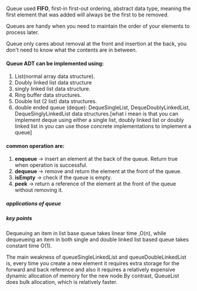 Queue used **FIFO**, first-in first-out ordering, abstract data type, meaning the first element that was added will always be the first to be removed.

Queues are handy when you need to maintain the order of your elements to process later.

Queue only cares about removal at the front and insertion at the back, you don't need to know what the contents are in between.

#### Queue ADT can be implemented using:
1. List(normal array data structure).
2. Doubly linked list data structure
3. singly linked list data structure.
4. Ring buffer data structures.
5. Double list (2 list) data structures.
6. double ended queue (deque): DequeSingleList, DequeDoublyLinkedList, DequeSinglyLinkedList data structures.[what i mean is that you can implement deque using either a single list, doubly linked list or doubly linked list in you can use those concrete implementations to implement a queue]



#### common operation are:
1. **enqueue** -> insert an element at the back of the queue. Return true when operation is successful.
2. **dequeue** -> remove and return the element at the front of the queue.
3. **isEmpty** -> check if the queue is empty.
4. **peek** -> return a reference of the element at the front of the queue without removing it.


##### applications of queue 




##### key points
Dequeuing an item in list base queue takes linear time ,O(n), while dequeueing an item in both single and double linked list based queue takes constant time O(1).

The main weakness of queueSingleLinkedList and queueDoubleLinkedList is, every time you create a new element it requires extra storage for the forward and back reference and also it requires a relatively expensive dynamic allocation of memory for the new node.By contrast, QueueList does bulk allocation, which is relatively faster.

